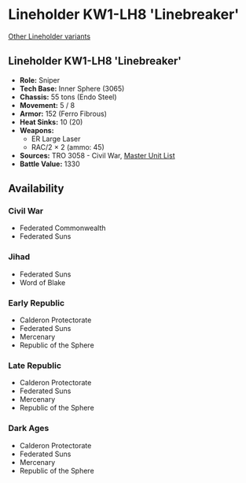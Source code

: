 # Lineholder KW1-LH8 'Linebreaker'

[Other Lineholder variants](../lineholder.md)

## Lineholder KW1-LH8 'Linebreaker'
- **Role:** Sniper
- **Tech Base:** Inner Sphere (3065)
- **Chassis:** 55 tons (Endo Steel)
- **Movement:** 5 / 8
- **Armor:** 152 (Ferro Fibrous)
- **Heat Sinks:** 10 (20)
- **Weapons:**
  - ER Large Laser
  - RAC/2 × 2 (ammo: 45)
- **Sources:** TRO 3058 - Civil War, [Master Unit List](http://masterunitlist.info/Unit/Details/1895/lineholder-kw1-lh8-linebreaker)
- **Battle Value:** 1330

## Availability

### Civil War
- Federated Commonwealth
- Federated Suns

### Jihad
- Federated Suns
- Word of Blake

### Early Republic
- Calderon Protectorate
- Federated Suns
- Mercenary
- Republic of the Sphere

### Late Republic
- Calderon Protectorate
- Federated Suns
- Mercenary
- Republic of the Sphere

### Dark Ages
- Calderon Protectorate
- Federated Suns
- Mercenary
- Republic of the Sphere

